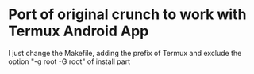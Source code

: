 # Port of original crunch to work with Termux Android App
I just change the Makefile, adding the prefix of Termux and exclude the option "-g root -G root" of install part
